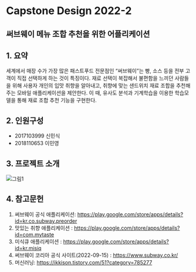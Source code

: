 # Capstone Design 2022-2

## 써브웨이 메뉴 조합 추천을 위한 어플리케이션

## 1. 요약
세계에서 매장 수가 가장 많은 패스트푸드 전문점인 “써브웨이”는
빵, 소스 등을 전부 고객이 직접 선택하게 하는 것이 특징이다. 
재료 선택이 복잡해서 불편함을 느끼던 사람들을 위해 사용자 개인의 입맛 취향을 알아내고,
취향에 맞는 샌드위치 재료 조합을 추천해주는 모바일 애플리케이션을 제안한다. 
이 때, 유사도 분석과 기계학습을 이용한 학습모델을 통해 
재료 조합 추천 기능을 구현한다.

## 2. 인원구성
- 2017103999 신민식
- 2018110653 이민영


## 3. 프로젝트 소개
![그림1](https://user-images.githubusercontent.com/92667582/204476259-f593fd96-0fb5-4d32-a7c8-de68fbc84710.png)

## 4. 참고문헌
1.	써브웨이 공식 애플리케이션:
    https://play.google.com/store/apps/details?id=kr.co.subway.preorder
2.	맛있는 취향 애플리케이션 :
    https://play.google.com/store/apps/details?id=com.mytaste
3.	미식큐 애플리케이션 : 
    https://play.google.com/store/apps/details?id=kr.misiq
4.	써브웨이 코리아 공식 사이트(2022-09-15) : 
    https://www.subway.co.kr/
5.	머신러닝: 
    https://ikkison.tistory.com/51?category=785277
